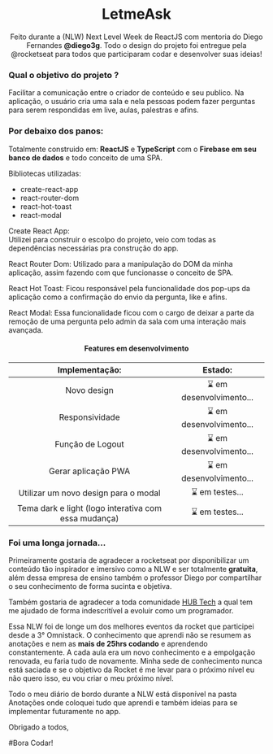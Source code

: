 <h1 align="center">LetmeAsk</h1>
 <p align="center">
Feito durante a (NLW) Next Level Week de ReactJS com mentoria do Diego Fernandes <strong>@diego3g</strong>.
Todo o design do projeto foi entregue pela @rocketseat para todos que participaram codar e desenvolver suas ideias!
</p>

<h3> Qual o objetivo do projeto ? </h3>
<p>
Facilitar a comunicação entre o criador de conteúdo e seu publico. 
Na aplicação, o usuário cria uma sala e nela pessoas podem fazer perguntas para serem respondidas em live, aulas, palestras e afins.
</p>

### Por debaixo dos panos:
<p>
Totalmente construido em: <strong>ReactJS</strong> e <strong>TypeScript</strong> com o <strong>Firebase em seu banco de dados</strong> e todo conceito de uma SPA.

Bibliotecas utilizadas:
<ul>
    <li>create-react-app</li>
    <li>react-router-dom</li>
    <li>react-hot-toast</li>
    <li>react-modal</li>
</ul>
</p>
<p> 
Create React App:
<br>
 Utilizei para construir o escolpo do projeto, veio com todas as dependências necessárias pra construção do app.

 React Router Dom:
 Utilizado para a manipulação do DOM da minha aplicação, assim fazendo com que funcionasse o conceito de SPA.

 React Hot Toast:
 Ficou responsável pela funcionalidade dos pop-ups da aplicação como a confirmação do envio da pergunta, like e afins.

 React Modal:
 Essa funcionalidade ficou com o cargo de deixar a parte da remoção de uma pergunta pelo admin da sala com uma interação mais avançada.

</p>

<h4 align="center">Features em desenvolvimento</h4>

| Implementação:                                        | Estado:                   |
| :-------------:                                      |:-------------:            |
| Novo design                                          | ⌛ em desenvolvimento...  |
| Responsividade                                       | ⌛ em desenvolvimento...  |
| Função de Logout                                     | ⌛ em desenvolvimento...  |
| Gerar aplicação PWA                                  | ⌛ em desenvolvimento...  |
| Utilizar um novo design para o modal                 | ⌛ em testes...           |
| Tema dark e light (logo interativa com essa mudança) | ⌛ em testes...           |

### Foi uma longa jornada...
<p>
Primeiramente gostaria de agradecer a rocketseat por disponibilizar um conteúdo tão inspirador e imersivo como a NLW e ser totalmente <strong>gratuita</strong>, além dessa empresa de ensino também o professor Diego por compartilhar o seu conhecimento de forma sucinta e objetiva.

Também gostaria de agradecer a toda comunidade [HUB Tech](https://ahub.tech/discord) a qual tem me ajudado de forma indescritível a evoluir como um programador.

Essa NLW foi de longe um dos melhores eventos da rocket que participei desde a 3° Omnistack. O conhecimento que aprendi não se resumem as anotações e nem as <strong>mais de 25hrs codando</strong> e aprendendo constantemente. A cada aula era um novo conhecimento e a empolgação renovada, eu faria tudo de novamente. Minha sede de conhecimento nunca está saciada e se o objetivo da Rocket é me levar para o próximo nível eu não quero isso, eu vou criar o meu próximo nível.

Todo o meu diário de bordo durante a NLW está disponível na pasta Anotações onde coloquei tudo que aprendi e também ideias para se implementar futuramente no app.


Obrigado a todos,

#Bora Codar!
</p>

<!--

“We keep moving forward, opening up new doors and
  doing new things, because we’re curious ...
    and curiosity keeps leading us down new paths.”

                  -Walt Disney

-->